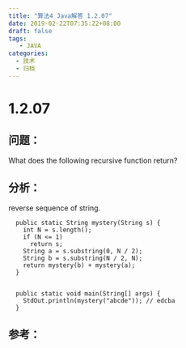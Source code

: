 ```yaml
---
title: "算法4 Java解答 1.2.07"
date: 2019-02-22T07:35:22+08:00
draft: false
tags:
   - JAVA
categories:
  - 技术
  - 归档
---
```



# 1.2.07

## 问题：

What does the following recursive function return?

## 分析：

reverse sequence of string.

```
  public static String mystery(String s) {
    int N = s.length();
    if (N <= 1)
      return s;
    String a = s.substring(0, N / 2);
    String b = s.substring(N / 2, N);
    return mystery(b) + mystery(a);
  }


  public static void main(String[] args) {
    StdOut.println(mystery("abcde")); // edcba
  }
```

## 参考：


